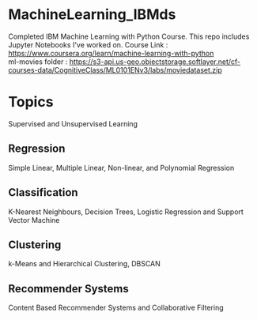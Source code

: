 # MachineLearning_IBMds
Completed IBM Machine Learning with Python Course. This repo includes Jupyter Notebooks I've worked on. Course Link : https://www.coursera.org/learn/machine-learning-with-python                                                                               
ml-movies folder : https://s3-api.us-geo.objectstorage.softlayer.net/cf-courses-data/CognitiveClass/ML0101ENv3/labs/moviedataset.zip

# Topics

Supervised and Unsupervised Learning

## Regression 
Simple Linear, Multiple Linear, Non-linear, and Polynomial Regression

## Classification  
K-Nearest Neighbours, Decision Trees, Logistic Regression and Support Vector Machine

## Clustering
k-Means and Hierarchical Clustering, DBSCAN

## Recommender Systems
Content Based Recommender Systems and Collaborative Filtering
